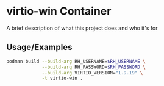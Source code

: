 
# virtio-win Container

A brief description of what this project does and who it's for


## Usage/Examples

```bash
podman build --build-arg RH_USERNAME=$RH_USERNAME \
             --build-arg RH_PASSWORD=$RH_PASSWORD \
             --build-arg VIRTIO_VERSION="1.9.19" \
             -t virtio-win .
```

